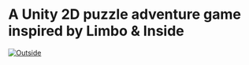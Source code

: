 # A Unity 2D puzzle adventure game inspired by Limbo & Inside
[![Outside](https://thumbs.gfycat.com/FluidBoringJellyfish-size_restricted.gif)](https://www.youtube.com/watch?v=KE0h59V0oAA)
